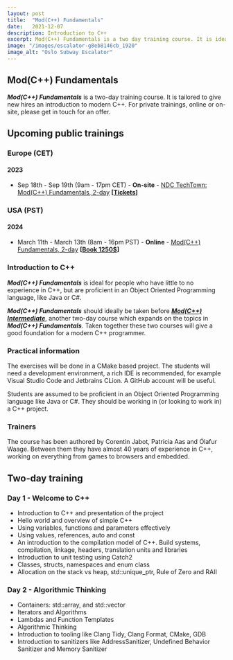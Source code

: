 ```yaml
---
layout: post
title:  "Mod(C++) Fundamentals"
date:   2021-12-07
description: Introduction to C++
excerpt: Mod(C++) Fundamentals is a two day training course. It is ideal for new hires that have little to no experience in C++. 
image: "/images/escalator-g8eb8146cb_1920"
image_alt: "Oslo Subway Escalator"
---
```


## Mod(C++) Fundamentals

_**Mod(C++) Fundamentals**_ is a two-day training course. It is tailored to give new hires an 
introduction to modern C++. For private trainings, online or on-site, please get in touch for an offer.

<h2 id="public_training">Upcoming public trainings</h2>

<h3>Europe (CET) </h3>

<h4>2023</h4>

<ul>
    <li>Sep 18th - Sep 19th (9am - 17pm CET) - <b>On-site</b> - <a href="https://ndctechtown.com/workshops/mod-cpp-fundamentals/83384ede1410">NDC TechTown: Mod(C++) Fundamentals, 2-day</a> <b>[<a href="https://ndctechtown.com/tickets">Tickets</a>]</b></li>
</ul>

<h3>USA (PST)</h3>

<h4>2024</h4>

<ul>
    <li>March 11th - March 13th (8am - 16pm PST) - <b>Online</b> - <a href="../blog/mod-cpp-foundation/">Mod(C++) Fundamentals, 2-day</a> <b>[<a href="mailto:patricia@turtlesec.no?subject=Book Mod(C%2B%2B) Fundamentals (March 11th - 13th)">Book 1250$</a>]</b> </li>
</ul>

### Introduction to C++

_**Mod(C++) Fundamentals**_ is ideal for people who have little to no experience in C++, but are
proficient in an Object Oriented Programming language, like Java or C#.

_**Mod(C++) Fundamentals**_ should ideally be taken before [_**Mod(C++)
Intermediate**_](../mod-cpp-intermediate/), another two-day course which expands
on the topics in _**Mod(C++) Fundamentals**_. Taken together these two courses will
give a good foundation for a modern C++ programmer.

### Practical information

The exercises will be done in a CMake based project. The students will need a
development environment, a rich IDE is recommended, for example Visual Studio Code and
Jetbrains CLion. A GitHub account will be useful.

Students are assumed to be proficient in an Object Oriented Programming language like
Java or C#. They should be working in (or looking to work in) a C++ project.

### Trainers

The course has been authored by Corentin Jabot, Patricia Aas and Ólafur Waage. Between
them they have almost 40 years of experience in C++, working on everything from games
to browsers and embedded.

## Two-day training

### Day 1 - Welcome to C++

- Introduction to C++ and presentation of the project
- Hello world and overview of simple C++
- Using variables, functions and parameters effectively
- Using values, references, auto and const
- An introduction to the compilation model of C++. Build systems, compilation,
  linkage, headers, translation units and libraries
- Introduction to unit testing using Catch2
- Classes, structs, namespaces and enum class
- Allocation on the stack vs heap, std::unique_ptr, Rule of Zero and RAII

### Day 2 - Algorithmic Thinking

- Containers: std::array, and std::vector
- Iterators and Algorithms
- Lambdas and Function Templates
- Algorithmic Thinking
- Introduction to tooling like Clang Tidy, Clang Format, CMake, GDB
- Introduction to sanitizers like AddressSanitizer, Undefined Behavior Sanitizer and
  Memory Sanitizer
